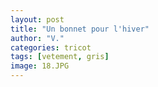 ```yaml
---
layout: post
title: "Un bonnet pour l'hiver"
author: "V."
categories: tricot
tags: [vetement, gris]
image: 18.JPG
---
```

